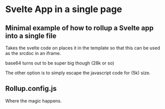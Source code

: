 # Svelte App in a single page

## Minimal example of how to rollup a Svelte app into a single file

Takes the svelte code on places it in the template so that this can be used as the srcdoc in an iframe.

base64 turns out to be super big though (28k or so)

The other option is to simply escape the javascript code for (5k) size.

## Rollup.config.js

Where the magic happens.
